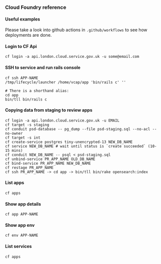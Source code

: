 ### Cloud Foundry reference

#### Useful examples

Please take a look into github actions in `.github/workflows` to see how deployments are done.

#### Login to CF Api

```
cf login -a api.london.cloud.service.gov.uk -u some@email.com
```

#### SSH to service and run rails console

```
cf ssh APP-NAME
/tmp/lifecycle/launcher /home/vcap/app 'bin/rails c' ''

# There is a shorthand alias:
cd app
bin/tll bin/rails c
```

#### Copying data from staging to review apps

```
cf login -a api.london.cloud.service.gov.uk -u EMAIL
cf target -s staging
cf conduit psd-database -- pg_dump --file psd-staging.sql --no-acl --no-owner
cf target -s int
cf create-service postgres tiny-unencrypted-13 NEW_DB_NAME
cf service NEW_DB_NAME # wait until status is `create succeeded` (10-15 mins)
cf conduit NEW_DB_NAME -- psql < psd-staging.sql
cf unbind-service PR_APP_NAME OLD_DB_NAME
cf bind-service PR_APP_NAME NEW_DB_NAME
cf restage PR_APP_NAME
cf ssh PR_APP_NAME -> cd app -> bin/tll bin/rake opensearch:index
```

#### List apps

```
cf apps
```

#### Show app details

```
cf app APP-NAME
```

#### Show app env

```
cf env APP-NAME
```

#### List services

```
cf apps
```
